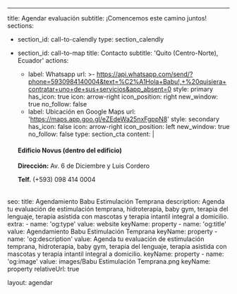 ---
title: Agendar evaluación
subtitle: ¡Comencemos este camino juntos!
sections:

  - section_id: call-to-calendly
    type: section_calendly
  - section_id: call-to-map
    title: Contacto
    subtitle: 'Quito (Centro-Norte), Ecuador'
    actions:
      - label: Whatsapp
        url: >-
          https://api.whatsapp.com/send/?phone=5930984140004&text=%C2%A1Hola+Babu!,+%20quisiera+contratar+uno+de+sus+servicios&app_absent=0
        style: primary
        has_icon: true
        icon: arrow-right
        icon_position: right
        new_window: true
        no_follow: false
      - label: Ubicación en Google Maps
        url: 'https://maps.app.goo.gl/eZEdeWa25nxFgppN8'
        style: secondary
        has_icon: false
        icon: arrow-right
        icon_position: left
        new_window: true
        no_follow: false
    type: section_cta
    content: |
      #### Edificio Novus (dentro del edificio)

      **Dirección:** Av. 6 de Diciembre y Luis Cordero

      **Telf.** (+593) 098 414 0004

      ######       

seo:
  title: Agendamiento Babu Estimulación Temprana
  description: Agenda tu evaluación de estimulación temprana, hidroterapia, baby gym, terapia del lenguaje, terapia asistida con mascotas y terapia intantil integral a domicilio.
  extra:
    - name: 'og:type'
      value: website
      keyName: property
    - name: 'og:title'
      value: Agendamiento Babu Estimulación Temprana
      keyName: property
    - name: 'og:description'
      value: Agenda tu evaluación de estimulación temprana, hidroterapia, baby gym, terapia del lenguaje, terapia asistida con mascotas y terapia intantil integral a domicilio.
      keyName: property
    - name: 'og:image'
      value: images/Babu Estimulación Temprana.png
      keyName: property
      relativeUrl: true

layout: agendar